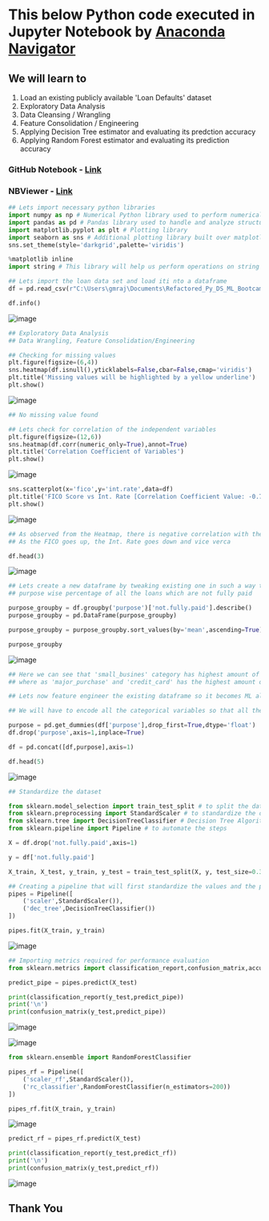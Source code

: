 # This below Python code executed in Jupyter Notebook by [Anaconda Navigator](https://www.google.com/url?sa=t&source=web&rct=j&opi=89978449&url=https://www.anaconda.com/products/navigator&ved=2ahUKEwiT5K_m_IuNAxWce_UHHVooNSwQFnoECBkQAQ&usg=AOvVaw2FiVm4Knmhe7xplbtYwLdO) 
## We will learn to 
  1. Load an existing publicly available 'Loan Defaults' dataset
  2. Exploratory Data Analysis
  3. Data Cleansing / Wrangling
  4. Feature Consolidation / Engineering
  5. Applying Decision Tree estimator and evaluating its predction accuracy
  6. Applying Random Forest estimator and evaluating its prediction accuracy

### GitHub Notebook - [Link](https://github.com/gaurav-bhatt89/Scikit-learn/blob/main/Decision_Tree%2BRandom_Forest_Loan_Dataset.ipynb)
### NBViewer - [Link](https://nbviewer.org/github/gaurav-bhatt89/Scikit-learn/blob/main/Decision_Tree%2BRandom_Forest_Loan_Dataset.ipynb)
```python
## Lets import necessary python libraries
import numpy as np # Numerical Python library used to perform numerical operations
import pandas as pd # Pandas library used to handle and analyze structured data
import matplotlib.pyplot as plt # Plotting library
import seaborn as sns # Additional plotting library built over matplotlib (better visuals)
sns.set_theme(style='darkgrid',palette='viridis')
```
```python
%matplotlib inline
import string # This library will help us perform operations on string values
```
```python
## Lets import the loan data set and load iti nto a dataframe 
df = pd.read_csv(r"C:\Users\gmraj\Documents\Refactored_Py_DS_ML_Bootcamp-master\15-Decision-Trees-and-Random-Forests\loan_data.csv")
```
```python
df.info()
```
![image](https://github.com/user-attachments/assets/9cb7bf6d-1ea2-4326-8fa5-38ce8067b950)
```python
## Exploratory Data Analysis
## Data Wrangling, Feature Consolidation/Engineering

## Checking for missing values
plt.figure(figsize=(6,4))
sns.heatmap(df.isnull(),yticklabels=False,cbar=False,cmap='viridis')
plt.title('Missing values will be highlighted by a yellow underline')
plt.show()
```
![image](https://github.com/user-attachments/assets/073a1d9f-b877-4f65-a9d9-878919b5abf0)
```python
## No missing value found

## Lets check for correlation of the independent variables
plt.figure(figsize=(12,6))
sns.heatmap(df.corr(numeric_only=True),annot=True)
plt.title('Correlation Coefficient of Variables')
plt.show()
```
![image](https://github.com/user-attachments/assets/7bec76ab-9132-414f-8d42-28fe3339cf4c)
```python
sns.scatterplot(x='fico',y='int.rate',data=df)
plt.title('FICO Score vs Int. Rate [Correlation Coefficient Value: -0.71]')
plt.show()
```
![image](https://github.com/user-attachments/assets/489b4a0e-b408-4e85-8007-ff8b7ed43d76)
```python
## As observed from the Heatmap, there is negative correlation with the coefficient value of -0.71 between FICO and Int. Rate
## As the FICO goes up, the Int. Rate goes down and vice verca

df.head(3)
```
![image](https://github.com/user-attachments/assets/7e81b61a-6511-4060-9497-5c9048e7f819)
```python
## Lets create a new dataframe by tweaking existing one in such a way that we obtain
## purpose wise percentage of all the loans which are not fully paid

purpose_groupby = df.groupby('purpose')['not.fully.paid'].describe()
purpose_groupby = pd.DataFrame(purpose_groupby)

purpose_groupby = purpose_groupby.sort_values(by='mean',ascending=True)

purpose_groupby
```
![image](https://github.com/user-attachments/assets/520bf965-25b3-469b-afb6-de0a202dfb9c)
```python
## Here we can see that 'small_busines' category has highest amount of loans which are not fully paid
## where as 'major_purchase' and 'credit_card' has the highest amount of loans which are fully paid

## Lets now feature engineer the existing dataframe so it becomes ML algorithm ready

## We will have to encode all the categorical variables so that all the data in the dataframe is in numerical values

purpose = pd.get_dummies(df['purpose'],drop_first=True,dtype='float')
df.drop('purpose',axis=1,inplace=True)

df = pd.concat([df,purpose],axis=1)

df.head(5)
```
![image](https://github.com/user-attachments/assets/938cf6b6-b654-4fc6-8252-6d71a7ccbe14)
```python
## Standardize the dataset

from sklearn.model_selection import train_test_split # to split the dataframe into a training and a testing set
from sklearn.preprocessing import StandardScaler # to standardize the dataframe values so that the values are standarized on a single x axis
from sklearn.tree import DecisionTreeClassifier # Decision Tree Algorithm (estimator)
from sklearn.pipeline import Pipeline # to automate the steps

X = df.drop('not.fully.paid',axis=1)

y = df['not.fully.paid']

X_train, X_test, y_train, y_test = train_test_split(X, y, test_size=0.33)

## Creating a pipeline that will first standardize the values and the pass them through the Decision Tree estimator
pipes = Pipeline([
    ('scaler',StandardScaler()),
    ('dec_tree',DecisionTreeClassifier())
])

pipes.fit(X_train, y_train)
```
![image](https://github.com/user-attachments/assets/03ffb8fd-05ae-4eac-94a7-361318430db8)
```python
## Importing metrics required for performance evaluation
from sklearn.metrics import classification_report,confusion_matrix,accuracy_score

predict_pipe = pipes.predict(X_test)

print(classification_report(y_test,predict_pipe))
print('\n')
print(confusion_matrix(y_test,predict_pipe))
```
![image](https://github.com/user-attachments/assets/eedb1454-0357-421b-af25-7e931df35ea1)

![image](https://github.com/user-attachments/assets/a013ab84-0e1d-499d-b5a4-600adc589589)
```python
from sklearn.ensemble import RandomForestClassifier

pipes_rf = Pipeline([
    ('scaler_rf',StandardScaler()),
    ('rc_classifier',RandomForestClassifier(n_estimators=200))
])

pipes_rf.fit(X_train, y_train)
```
![image](https://github.com/user-attachments/assets/e3c13023-fe46-4e9d-b6c4-50fc2404e215)
```python
predict_rf = pipes_rf.predict(X_test)

print(classification_report(y_test,predict_rf))
print('\n')
print(confusion_matrix(y_test,predict_rf))
```
![image](https://github.com/user-attachments/assets/85dbaa43-f56d-4281-bc24-c355408b9770)

## Thank You













